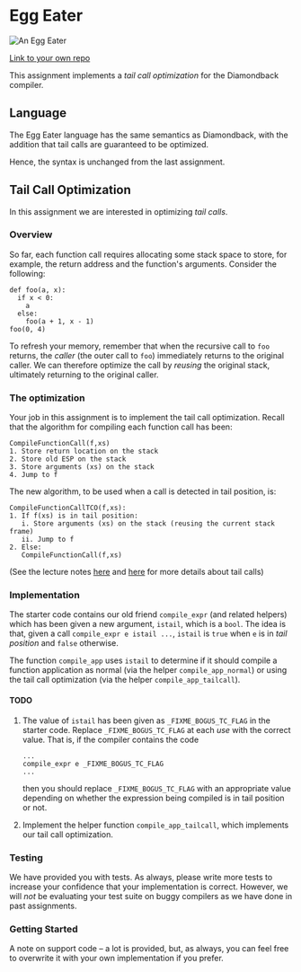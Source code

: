 # Egg Eater

![An Egg Eater](https://upload.wikimedia.org/wikipedia/commons/9/97/Dasypeltis_atra.jpg)

[Link to your own repo]()

This assignment implements a _tail call optimization_ for the Diamondback compiler.

## Language

The Egg Eater language has the same semantics as Diamondback, with the addition that
tail calls are guaranteed to be optimized.

Hence, the syntax is unchanged from the last assignment.

## Tail Call Optimization

In this assignment we are interested in optimizing _tail calls_.


### Overview 

So far, each function call requires allocating some stack space to store, for example,
the return address and the function's arguments. Consider the following:

```
def foo(a, x):
  if x < 0:
    a
  else:
    foo(a + 1, x - 1) 
foo(0, 4)
```

To refresh your memory, remember that when the recursive call to `foo`
returns, the _caller_ (the outer call to `foo`) immediately returns to
the original caller. We can therefore optimize the call by _reusing_
the original stack, ultimately returning to the original caller.

### The optimization

Your job in this assignment is to implement the tail call
optimization. Recall that the algorithm for compiling each function
call has been:

```
CompileFunctionCall(f,xs)
1. Store return location on the stack
2. Store old ESP on the stack
3. Store arguments (xs) on the stack
4. Jump to f
```

The new algorithm, to be used when a call is detected in tail position, is:

```
CompileFunctionCallTCO(f,xs):
1. If f(xs) is in tail position:
   i. Store arguments (xs) on the stack (reusing the current stack frame)
   ii. Jump to f
2. Else:
   CompileFunctionCall(f,xs)
```

(See the lecture notes [here](https://github.com/ucsd-cse131-sp17/lectures/blob/master/lecture17/tail-position.pdf) and [here](https://github.com/ucsd-cse131-sp17/lectures/blob/master/lecture18/tail-details.pdf) for more details about tail calls)

### Implementation

The starter code contains our old friend `compile_expr` (and related
helpers) which has been given a new argument, `istail`, which is a
`bool`. The idea is that, given a call `compile_expr e istail ...`,
`istail` is `true` when `e` is in _tail position_ and `false`
otherwise. 

The function `compile_app` uses `istail` to determine if it should
compile a function application as normal (via the helper `compile_app_normal`)
or using the tail call optimization (via the helper `compile_app_tailcall`).

#### TODO

1. The value of `istail` has been given as `_FIXME_BOGUS_TC_FLAG` in the
   starter code. Replace `_FIXME_BOGUS_TC_FLAG` at each _use_ with the correct value.
   That is, if the compiler contains the code
   
   ```
   ...
   compile_expr e _FIXME_BOGUS_TC_FLAG
   ...
   ```
   
   then you should replace `_FIXME_BOGUS_TC_FLAG` with an appropriate value depending
   on whether the expression being compiled is in tail position or not.

2. Implement the helper function `compile_app_tailcall`, which
   implements our tail call optimization.

### Testing

We have provided you with tests. As always, please write more tests to increase your confidence that your implementation is correct. However, we will *not* be evaluating your test suite on buggy compilers as we have done in past assignments.

### Getting Started

A note on support code – a lot is provided, but, as always, you can
feel free to overwrite it with your own implementation if you prefer.

